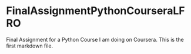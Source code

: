 # FinalAssignmentPythonCourseraLFRO
Final Assignment for a Python Course I am doing on Coursera.
This is the first markdown file.
